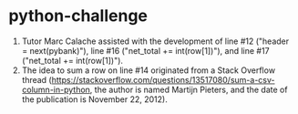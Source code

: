 # python-challenge

1. Tutor Marc Calache assisted with the development of line #12 ("header = next(pybank)"), line #16 ("net_total += int(row[1])"), and line #17 ("net_total += int(row[1])").
2. The idea to sum a row on line #14 originated from a Stack Overflow thread (https://stackoverflow.com/questions/13517080/sum-a-csv-column-in-python, the author is named Martijn Pieters, and the date of the publication is November 22, 2012).

